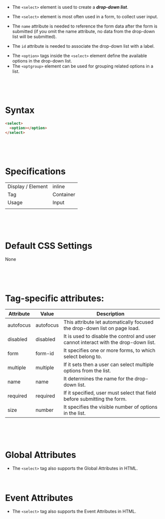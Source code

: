 - The `<select>` element is used to create a **_drop-down list_**.

- The `<select>` element is most often used in a form, to collect user input.

- The `name` attribute is needed to reference the form data after the form is submitted (if you omit the name attribute, no data from the drop-down list will be submitted).

- The `id` attribute is needed to associate the drop-down list with a label.

* The `<option>` tags inside the `<select>` element define the available options in the drop-down list.
* The `<optgroup>` element can be used for grouping related options in a list.

&nbsp;

&nbsp;

# Syntax

```html
<select>
  <option></option>
</select>
```

&nbsp;

&nbsp;

# Specifications

|                   |           |
| ----------------- | --------- |
| Display / Element | inline    |
| Tag               | Container |
| Usage             | Input     |
|                   |           |

&nbsp;

&nbsp;

# Default CSS Settings

None

&nbsp;

&nbsp;

# Tag-specific attributes:

| Attribute | Value     | Description                                                                         |
| --------- | --------- | ----------------------------------------------------------------------------------- |
| autofocus | autofocus | This attribute let automatically focused the drop-down list on page load.           |
| disabled  | disabled  | It is used to disable the control and user cannot interact with the drop-down list. |
| form      | form-id   | It specifies one or more forms, to which select belong to.                          |
| multiple  | multiple  | If it sets then a user can select multiple options from the list.                   |
| name      | name      | It determines the name for the drop-down list.                                      |
| required  | required  | If it specified, user must select that field before submitting the form.            |
| size      | number    | It specifies the visible number of options in the list.                             |

&nbsp;

&nbsp;

# Global Attributes

- The `<select>` tag also supports the Global Attributes in HTML.

&nbsp;

# Event Attributes

- The `<select>` tag also supports the Event Attributes in HTML.
